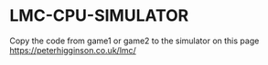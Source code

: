 # LMC-CPU-SIMULATOR
Copy the code from game1 or game2 to the simulator on this page https://peterhigginson.co.uk/lmc/

